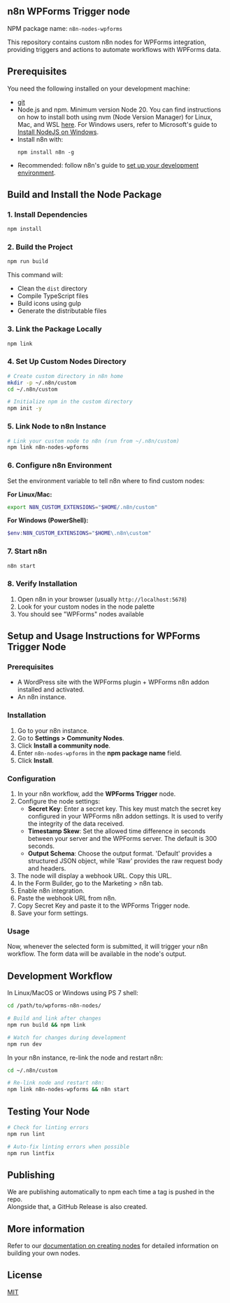 ## n8n WPForms Trigger node

NPM package name: `n8n-nodes-wpforms`

This repository contains custom n8n nodes for WPForms integration, providing triggers and actions to automate workflows with WPForms data.

## Prerequisites

You need the following installed on your development machine:

* [git](https://git-scm.com/downloads)
* Node.js and npm. Minimum version Node 20. You can find instructions on how to install both using nvm (Node Version Manager) for Linux, Mac, and WSL [here](https://github.com/nvm-sh/nvm). For Windows users, refer to Microsoft's guide to [Install NodeJS on Windows](https://docs.microsoft.com/en-us/windows/dev-environment/javascript/nodejs-on-windows).
* Install n8n with:
  ```
  npm install n8n -g
  ```
* Recommended: follow n8n's guide to [set up your development environment](https://docs.n8n.io/integrations/creating-nodes/build/node-development-environment/).

## Build and Install the Node Package

### 1. Install Dependencies
```bash
npm install
```

### 2. Build the Project
```bash
npm run build
```
This command will:
- Clean the `dist` directory
- Compile TypeScript files
- Build icons using gulp
- Generate the distributable files

### 3. Link the Package Locally
```bash
npm link
```

### 4. Set Up Custom Nodes Directory
```bash
# Create custom directory in n8n home
mkdir -p ~/.n8n/custom
cd ~/.n8n/custom

# Initialize npm in the custom directory
npm init -y
```

### 5. Link Node to n8n Instance
```bash
# Link your custom node to n8n (run from ~/.n8n/custom)
npm link n8n-nodes-wpforms
```

### 6. Configure n8n Environment
Set the environment variable to tell n8n where to find custom nodes:

**For Linux/Mac:**
```bash
export N8N_CUSTOM_EXTENSIONS="$HOME/.n8n/custom"
```

**For Windows (PowerShell):**
```powershell
$env:N8N_CUSTOM_EXTENSIONS="$HOME\.n8n\custom"
```

### 7. Start n8n
```bash
n8n start
```

### 8. Verify Installation
1. Open n8n in your browser (usually `http://localhost:5678`)
2. Look for your custom nodes in the node palette
3. You should see "WPForms" nodes available

## Setup and Usage Instructions for WPForms Trigger Node

### Prerequisites

- A WordPress site with the WPForms plugin + WPForms n8n addon installed and activated.
- An n8n instance.

### Installation

1.  Go to your n8n instance.
2.  Go to **Settings > Community Nodes**.
3.  Click **Install a community node**.
4.  Enter `n8n-nodes-wpforms` in the **npm package name** field.
5.  Click **Install**.

### Configuration

1.  In your n8n workflow, add the **WPForms Trigger** node.
2.  Configure the node settings:
    *   **Secret Key**: Enter a secret key. This key must match the secret key configured in your WPForms n8n addon settings. It is used to verify the integrity of the data received.
    *   **Timestamp Skew**: Set the allowed time difference in seconds between your server and the WPForms server. The default is 300 seconds.
    *   **Output Schema**: Choose the output format. 'Default' provides a structured JSON object, while 'Raw' provides the raw request body and headers.
3.  The node will display a webhook URL. Copy this URL.
4.  In the Form Builder, go to the Marketing > n8n tab.
5.  Enable n8n integration.
6.  Paste the webhook URL from n8n.
7.  Copy Secret Key and paste it to the WPForms Trigger node.
8.  Save your form settings.

### Usage

Now, whenever the selected form is submitted, it will trigger your n8n workflow. The form data will be available in the node's output.

## Development Workflow 

In Linux/MacOS or Windows using PS 7 shell:

```bash
cd /path/to/wpforms-n8n-nodes/

# Build and link after changes
npm run build && npm link

# Watch for changes during development
npm run dev
```

In your n8n instance, re-link the node and restart n8n:
```bash
cd ~/.n8n/custom

# Re-link node and restart n8n:
npm link n8n-nodes-wpforms && n8n start
```

## Testing Your Node 

```bash
# Check for linting errors
npm run lint

# Auto-fix linting errors when possible
npm run lintfix
```

## Publishing  

We are publishing automatically to npm each time a tag is pushed in the repo.  
Alongside that, a GitHub Release is also created.  

## More information

Refer to our [documentation on creating nodes](https://docs.n8n.io/integrations/creating-nodes/) for detailed information on building your own nodes.

## License

[MIT](https://github.com/n8n-io/n8n-nodes-starter/blob/master/LICENSE.md)
